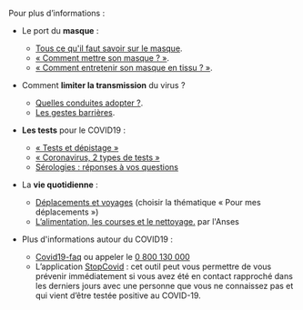 Pour plus d’informations :

* Le port du **masque** :
  * [Tous ce qu'il faut savoir sur le masque](https://solidarites-sante.gouv.fr/IMG/pdf/affiche_masque_mode_d_emploi.pdf).
  * [« Comment mettre son masque ? »](https://www.youtube.com/watch?v=1bEzmzdHvJw).
  * [« Comment entretenir son masque en tissu ? »](https://www.youtube.com/watch?v=ZoryOURBGkE).

* Comment **limiter la transmission** du virus ?
  * [Quelles conduites adopter ?](https://solidarites-sante.gouv.fr/IMG/pdf/fiche_grand_public.pdf).
  * [Les gestes barrières](https://solidarites-sante.gouv.fr/IMG/pdf/affiche_gestes_barriere.pdf).


* **Les tests** pour le COVID19 :
  * [« Tests et dépistage »](https://www.gouvernement.fr/info-coronavirus/tests-et-depistage)
  * [« Coronavirus, 2 types de tests »](https://www.gouvernement.fr/sites/default/files/explication_entre_les_deux_types_de_tests.jpg)
  * [Sérologies : réponses à vos questions](https://solidarites-sante.gouv.fr/soins-et-maladies/maladies/maladies-infectieuses/coronavirus/tout-savoir-sur-la-covid-19/article/les-serologies-reponses-a-vos-questions)

* La **vie quotidienne** :
  * [Déplacements et voyages](https://www.gouvernement.fr/info-coronavirus#questions__reponses) (choisir la thématique « Pour mes déplacements »)
  * [L’alimentation, les courses et le nettoyage.](https://www.anses.fr/fr/content/coronavirus-alimentation-courses-nettoyage-les-recommandations-de-l%E2%80%99anses) par l'Anses

* Plus d'informations autour du COVID19 :
  * [Covid19-faq](https://www.covid19-faq.fr/) ou appeler le [0 800 130 000](tel:+33800130000)
  * L’application [StopCovid](https://www.gouvernement.fr/info-coronavirus/stopcovid) : cet outil peut vous permettre de vous prévenir immédiatement si vous avez été en contact rapproché dans les derniers jours avec une personne que vous ne connaissez pas et qui vient d’être testée positive au COVID-19.
